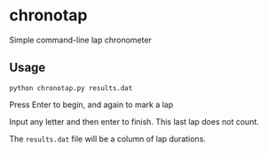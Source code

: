 # chronotap

Simple command-line lap chronometer

## Usage

`python chronotap.py results.dat`

Press Enter to begin, and again to mark a lap

Input any letter and then enter to finish. This last lap does not count.

The `results.dat` file will be a column of lap durations.
